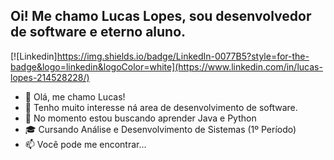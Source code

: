 <h2>Oi! Me chamo Lucas Lopes, sou desenvolvedor de software e eterno aluno.</h2>

[![Linkedin]https://img.shields.io/badge/LinkedIn-0077B5?style=for-the-badge&logo=linkedin&logoColor=white](https://www.linkedin.com/in/lucas-lopes-214528228/)

- 👋 Olá, me chamo Lucas!
- 👀 Tenho muito interesse ná area de desenvolvimento de software.
- 🌱 No momento estou buscando aprender Java e Python
- 🎓 Cursando Análise e Desenvolvimento de Sistemas (1º Período)
- 📫 Você pode me encontrar...

<!---
LucasPTe/LucasPTe is a ✨ special ✨ repository because its `README.md` (this file) appears on your GitHub profile.
You can click the Preview link to take a look at your changes.
--->
